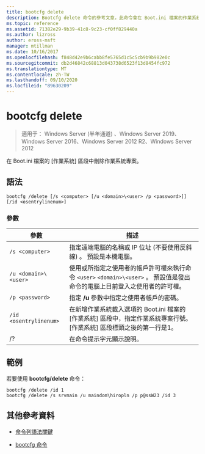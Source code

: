 ```yaml
---
title: bootcfg delete
description: Bootcfg delete 命令的參考文章，此命令會在 Boot.ini 檔案的作業系統區段中刪除作業系統專案。
ms.topic: reference
ms.assetid: 71382e29-9b39-41c8-9c23-cf0ff829440a
ms.author: lizross
author: eross-msft
manager: mtillman
ms.date: 10/16/2017
ms.openlocfilehash: f848d42e9b6cabb8fe5765d1c5c5cb9b9b982e0c
ms.sourcegitcommit: db2d46842c68813d043738d6523f13d8454fc972
ms.translationtype: MT
ms.contentlocale: zh-TW
ms.lasthandoff: 09/10/2020
ms.locfileid: "89630209"
---
```

# <a name="bootcfg-delete"></a>bootcfg delete

> 適用于： Windows Server (半年通道) 、Windows Server 2019、Windows Server 2016、Windows Server 2012 R2、Windows Server 2012

在 Boot.ini 檔案的 [作業系統] 區段中刪除作業系統專案。

## <a name="syntax"></a>語法

```
bootcfg /delete [/s <computer> [/u <domain>\<user> /p <password>]] [/id <osentrylinenum>]
```

### <a name="parameters"></a>參數

| 參數 | 描述 |
| --------- | ----------- |
| `/s <computer>` | 指定遠端電腦的名稱或 IP 位址 (不要使用反斜線) 。 預設是本機電腦。 |
| `/u <domain>\<user>`  | 使用或所指定之使用者的帳戶許可權來執行命令 `<user>` `<domain>\<user>` 。 預設值是發出命令的電腦上目前登入之使用者的許可權。 |
| `/p <password>` | 指定 **/u** 參數中指定之使用者帳戶的密碼。 |
| `/id <osentrylinenum>` | 在新增作業系統載入選項的 Boot.ini 檔案的 [作業系統] 區段中，指定作業系統專案行號。 [作業系統] 區段標頭之後的第一行是1。 |
| /? | 在命令提示字元顯示說明。 |

## <a name="examples"></a>範例

若要使用 **bootcfg/delete** 命令：

```
bootcfg /delete /id 1
bootcfg /delete /s srvmain /u maindom\hiropln /p p@ssW23 /id 3
```

## <a name="additional-references"></a>其他參考資料

- [命令列語法關鍵](command-line-syntax-key.md)

- [bootcfg 命令](bootcfg.md)
